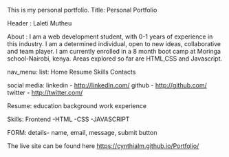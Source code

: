 This is my personal portfolio.
Title: Personal Portfolio

Header : Laleti Mutheu

About : I am a web development student, with 0-1 years of experience in this industry.
I am a determined individual, open to new ideas, collaborative and team player.
 I am currently enrolled in a 8 month boot camp at Moringa school-Nairobi, kenya.
Areas explored so far are HTML,CSS and Javascript.

nav_menu:
list: 
   Home
   Resume
   Skills
   Contacts

social media:
  linkedin - http://linkedIn.com/
  github - http://github.com/
  twitter - http://twitter.com/

Resume: 
 education background
 work experience

Skills:
 Frontend -HTML
          -CSS
          -JAVASCRIPT

FORM:
 details- name, email, message, submit button  

 The live site can be found here https://cynthialm.github.io/Portfolio/
